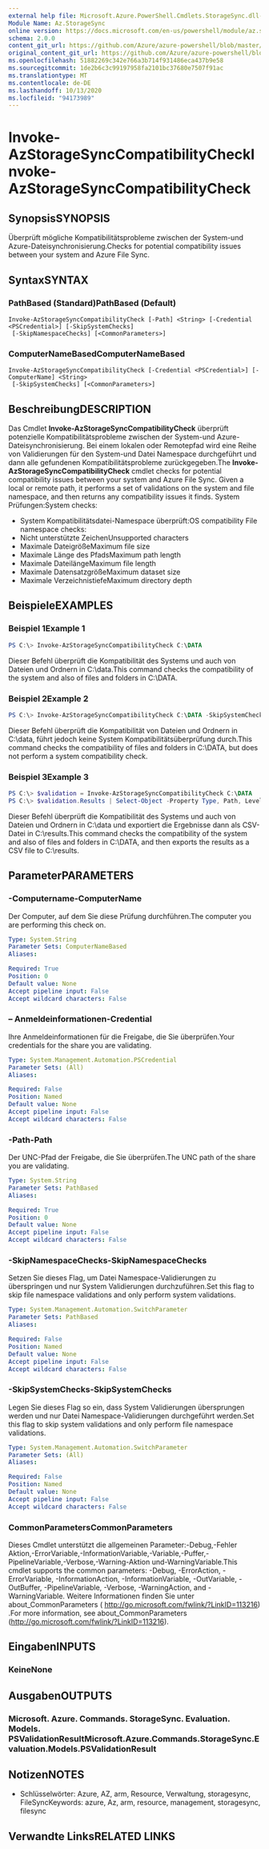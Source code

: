 ```yaml
---
external help file: Microsoft.Azure.PowerShell.Cmdlets.StorageSync.dll-Help.xml
Module Name: Az.StorageSync
online version: https://docs.microsoft.com/en-us/powershell/module/az.storagesync/invoke-azstoragesynccompatibilitycheck
schema: 2.0.0
content_git_url: https://github.com/Azure/azure-powershell/blob/master/src/StorageSync/StorageSync/help/Invoke-AzStorageSyncCompatibilityCheck.md
original_content_git_url: https://github.com/Azure/azure-powershell/blob/master/src/StorageSync/StorageSync/help/Invoke-AzStorageSyncCompatibilityCheck.md
ms.openlocfilehash: 51882269c342e766a3b714f931486eca437b9e58
ms.sourcegitcommit: 1de2b6c3c99197958fa2101bc37680e7507f91ac
ms.translationtype: MT
ms.contentlocale: de-DE
ms.lasthandoff: 10/13/2020
ms.locfileid: "94173989"
---
```

# <span data-ttu-id="53975-101">Invoke-AzStorageSyncCompatibilityCheck</span><span class="sxs-lookup"><span data-stu-id="53975-101">Invoke-AzStorageSyncCompatibilityCheck</span></span>

## <span data-ttu-id="53975-102">Synopsis</span><span class="sxs-lookup"><span data-stu-id="53975-102">SYNOPSIS</span></span>
<span data-ttu-id="53975-103">Überprüft mögliche Kompatibilitätsprobleme zwischen der System-und Azure-Dateisynchronisierung.</span><span class="sxs-lookup"><span data-stu-id="53975-103">Checks for potential compatibility issues between your system and Azure File Sync.</span></span>

## <span data-ttu-id="53975-104">Syntax</span><span class="sxs-lookup"><span data-stu-id="53975-104">SYNTAX</span></span>

### <span data-ttu-id="53975-105">PathBased (Standard)</span><span class="sxs-lookup"><span data-stu-id="53975-105">PathBased (Default)</span></span>
```
Invoke-AzStorageSyncCompatibilityCheck [-Path] <String> [-Credential <PSCredential>] [-SkipSystemChecks]
 [-SkipNamespaceChecks] [<CommonParameters>]
```

### <span data-ttu-id="53975-106">ComputerNameBased</span><span class="sxs-lookup"><span data-stu-id="53975-106">ComputerNameBased</span></span>
```
Invoke-AzStorageSyncCompatibilityCheck [-Credential <PSCredential>] [-ComputerName] <String>
 [-SkipSystemChecks] [<CommonParameters>]
```

## <span data-ttu-id="53975-107">Beschreibung</span><span class="sxs-lookup"><span data-stu-id="53975-107">DESCRIPTION</span></span>
<span data-ttu-id="53975-108">Das Cmdlet **Invoke-AzStorageSyncCompatibilityCheck** überprüft potenzielle Kompatibilitätsprobleme zwischen der System-und Azure-Dateisynchronisierung. Bei einem lokalen oder Remotepfad wird eine Reihe von Validierungen für den System-und Datei Namespace durchgeführt und dann alle gefundenen Kompatibilitätsprobleme zurückgegeben.</span><span class="sxs-lookup"><span data-stu-id="53975-108">The **Invoke-AzStorageSyncCompatibilityCheck** cmdlet checks for potential compatibility issues between your system and Azure File Sync. Given a local or remote path, it performs a set of validations on the system and file namespace, and then returns any compatibility issues it finds.</span></span>
<span data-ttu-id="53975-109">System Prüfungen:</span><span class="sxs-lookup"><span data-stu-id="53975-109">System checks:</span></span>
- <span data-ttu-id="53975-110">System Kompatibilitätsdatei-Namespace überprüft:</span><span class="sxs-lookup"><span data-stu-id="53975-110">OS compatibility File namespace checks:</span></span>
- <span data-ttu-id="53975-111">Nicht unterstützte Zeichen</span><span class="sxs-lookup"><span data-stu-id="53975-111">Unsupported characters</span></span>
- <span data-ttu-id="53975-112">Maximale Dateigröße</span><span class="sxs-lookup"><span data-stu-id="53975-112">Maximum file size</span></span>
- <span data-ttu-id="53975-113">Maximale Länge des Pfads</span><span class="sxs-lookup"><span data-stu-id="53975-113">Maximum path length</span></span>
- <span data-ttu-id="53975-114">Maximale Dateilänge</span><span class="sxs-lookup"><span data-stu-id="53975-114">Maximum file length</span></span>
- <span data-ttu-id="53975-115">Maximale Datensatzgröße</span><span class="sxs-lookup"><span data-stu-id="53975-115">Maximum dataset size</span></span>
- <span data-ttu-id="53975-116">Maximale Verzeichnistiefe</span><span class="sxs-lookup"><span data-stu-id="53975-116">Maximum directory depth</span></span>

## <span data-ttu-id="53975-117">Beispiele</span><span class="sxs-lookup"><span data-stu-id="53975-117">EXAMPLES</span></span>

### <span data-ttu-id="53975-118">Beispiel 1</span><span class="sxs-lookup"><span data-stu-id="53975-118">Example 1</span></span>
```powershell
PS C:\> Invoke-AzStorageSyncCompatibilityCheck C:\DATA
```

<span data-ttu-id="53975-119">Dieser Befehl überprüft die Kompatibilität des Systems und auch von Dateien und Ordnern in C:\data.</span><span class="sxs-lookup"><span data-stu-id="53975-119">This command checks the compatibility of the system and also of files and folders in C:\DATA.</span></span>

### <span data-ttu-id="53975-120">Beispiel 2</span><span class="sxs-lookup"><span data-stu-id="53975-120">Example 2</span></span>
```powershell
PS C:\> Invoke-AzStorageSyncCompatibilityCheck C:\DATA -SkipSystemChecks
```

<span data-ttu-id="53975-121">Dieser Befehl überprüft die Kompatibilität von Dateien und Ordnern in C:\data, führt jedoch keine System Kompatibilitätsüberprüfung durch.</span><span class="sxs-lookup"><span data-stu-id="53975-121">This command checks the compatibility of files and folders in C:\DATA, but does not perform a system compatibility check.</span></span>

### <span data-ttu-id="53975-122">Beispiel 3</span><span class="sxs-lookup"><span data-stu-id="53975-122">Example 3</span></span>
```powershell
PS C:\> $validation = Invoke-AzStorageSyncCompatibilityCheck C:\DATA
PS C:\> $validation.Results | Select-Object -Property Type, Path, Level, Description, Result | Export-Csv -Path C:\results.csv -Encoding utf8
```

<span data-ttu-id="53975-123">Dieser Befehl überprüft die Kompatibilität des Systems und auch von Dateien und Ordnern in C:\data und exportiert die Ergebnisse dann als CSV-Datei in C:\results.</span><span class="sxs-lookup"><span data-stu-id="53975-123">This command checks the compatibility of the system and also of files and folders in C:\DATA, and then exports the results as a CSV file to C:\results.</span></span>

## <span data-ttu-id="53975-124">Parameter</span><span class="sxs-lookup"><span data-stu-id="53975-124">PARAMETERS</span></span>

### <span data-ttu-id="53975-125">-Computername</span><span class="sxs-lookup"><span data-stu-id="53975-125">-ComputerName</span></span>
<span data-ttu-id="53975-126">Der Computer, auf dem Sie diese Prüfung durchführen.</span><span class="sxs-lookup"><span data-stu-id="53975-126">The computer you are performing this check on.</span></span>

```yaml
Type: System.String
Parameter Sets: ComputerNameBased
Aliases:

Required: True
Position: 0
Default value: None
Accept pipeline input: False
Accept wildcard characters: False
```

### <span data-ttu-id="53975-127">– Anmeldeinformationen</span><span class="sxs-lookup"><span data-stu-id="53975-127">-Credential</span></span>
<span data-ttu-id="53975-128">Ihre Anmeldeinformationen für die Freigabe, die Sie überprüfen.</span><span class="sxs-lookup"><span data-stu-id="53975-128">Your credentials for the share you are validating.</span></span>

```yaml
Type: System.Management.Automation.PSCredential
Parameter Sets: (All)
Aliases:

Required: False
Position: Named
Default value: None
Accept pipeline input: False
Accept wildcard characters: False
```

### <span data-ttu-id="53975-129">-Path</span><span class="sxs-lookup"><span data-stu-id="53975-129">-Path</span></span>
<span data-ttu-id="53975-130">Der UNC-Pfad der Freigabe, die Sie überprüfen.</span><span class="sxs-lookup"><span data-stu-id="53975-130">The UNC path of the share you are validating.</span></span>

```yaml
Type: System.String
Parameter Sets: PathBased
Aliases:

Required: True
Position: 0
Default value: None
Accept pipeline input: False
Accept wildcard characters: False
```

### <span data-ttu-id="53975-131">-SkipNamespaceChecks</span><span class="sxs-lookup"><span data-stu-id="53975-131">-SkipNamespaceChecks</span></span>
<span data-ttu-id="53975-132">Setzen Sie dieses Flag, um Datei Namespace-Validierungen zu überspringen und nur System Validierungen durchzuführen.</span><span class="sxs-lookup"><span data-stu-id="53975-132">Set this flag to skip file namespace validations and only perform system validations.</span></span>

```yaml
Type: System.Management.Automation.SwitchParameter
Parameter Sets: PathBased
Aliases:

Required: False
Position: Named
Default value: None
Accept pipeline input: False
Accept wildcard characters: False
```

### <span data-ttu-id="53975-133">-SkipSystemChecks</span><span class="sxs-lookup"><span data-stu-id="53975-133">-SkipSystemChecks</span></span>
<span data-ttu-id="53975-134">Legen Sie dieses Flag so ein, dass System Validierungen übersprungen werden und nur Datei Namespace-Validierungen durchgeführt werden.</span><span class="sxs-lookup"><span data-stu-id="53975-134">Set this flag to skip system validations and only perform file namespace validations.</span></span>

```yaml
Type: System.Management.Automation.SwitchParameter
Parameter Sets: (All)
Aliases:

Required: False
Position: Named
Default value: None
Accept pipeline input: False
Accept wildcard characters: False
```

### <span data-ttu-id="53975-135">CommonParameters</span><span class="sxs-lookup"><span data-stu-id="53975-135">CommonParameters</span></span>
<span data-ttu-id="53975-136">Dieses Cmdlet unterstützt die allgemeinen Parameter:-Debug,-Fehler Aktion,-ErrorVariable,-InformationVariable,-Variable,-Puffer,-PipelineVariable,-Verbose,-Warning-Aktion und-WarningVariable.</span><span class="sxs-lookup"><span data-stu-id="53975-136">This cmdlet supports the common parameters: -Debug, -ErrorAction, -ErrorVariable, -InformationAction, -InformationVariable, -OutVariable, -OutBuffer, -PipelineVariable, -Verbose, -WarningAction, and -WarningVariable.</span></span> <span data-ttu-id="53975-137">Weitere Informationen finden Sie unter about_CommonParameters ( http://go.microsoft.com/fwlink/?LinkID=113216) .</span><span class="sxs-lookup"><span data-stu-id="53975-137">For more information, see about_CommonParameters (http://go.microsoft.com/fwlink/?LinkID=113216).</span></span>

## <span data-ttu-id="53975-138">Eingaben</span><span class="sxs-lookup"><span data-stu-id="53975-138">INPUTS</span></span>

### <span data-ttu-id="53975-139">Keine</span><span class="sxs-lookup"><span data-stu-id="53975-139">None</span></span>

## <span data-ttu-id="53975-140">Ausgaben</span><span class="sxs-lookup"><span data-stu-id="53975-140">OUTPUTS</span></span>

### <span data-ttu-id="53975-141">Microsoft. Azure. Commands. StorageSync. Evaluation. Models. PSValidationResult</span><span class="sxs-lookup"><span data-stu-id="53975-141">Microsoft.Azure.Commands.StorageSync.Evaluation.Models.PSValidationResult</span></span>

## <span data-ttu-id="53975-142">Notizen</span><span class="sxs-lookup"><span data-stu-id="53975-142">NOTES</span></span>
* <span data-ttu-id="53975-143">Schlüsselwörter: Azure, AZ, arm, Resource, Verwaltung, storagesync, FileSync</span><span class="sxs-lookup"><span data-stu-id="53975-143">Keywords: azure, Az, arm, resource, management, storagesync, filesync</span></span>

## <span data-ttu-id="53975-144">Verwandte Links</span><span class="sxs-lookup"><span data-stu-id="53975-144">RELATED LINKS</span></span>
